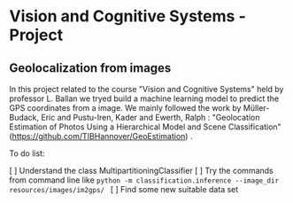 # Vision and Cognitive Systems - Project
## Geolocalization from images

In this project related to the course "Vision and Cognitive Systems" held by professor L. Ballan we tryed build a machine learning model to predict the GPS coordinates from a image. We mainly followed the work by Müller-Budack, Eric and Pustu-Iren, Kader and Ewerth, Ralph : "Geolocation Estimation of Photos Using a Hierarchical Model and Scene Classification" (https://github.com/TIBHannover/GeoEstimation) .

To do list:

[ ] Understand the class MultipartitioningClassifier
[ ] Try the commands from command line like ```python -m classification.inference --image_dir resources/images/im2gps/ ```
[ ] Find some new suitable data set

